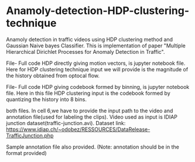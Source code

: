 # Anamoly-detection-HDP-clustering-technique
Anamoly detection in traffic videos using HDP clustering method and Gaussian Naive bayes Classifier.
This is implementation of paper "Multiple Hierarchical Dirichlet Processes for Anomaly Detection in Traffic".

File- Full code HDP directly giving motion vectors, is jupyter notebook file. Here for HDP clustering technique input we will provide is the magnitude of the history obtained from optocal flow.

File- Full code HDP giving codebook formed by binning, is jupyter notebook file. Here in this file HDP clustering input is the codebook formed by quantizing the history into 8 bins.

both files. In cell 6,we have to provide the input path to the video and annotation file(used for labeling the clips).
Video used as input is IDIAP junction dataset(traffic-junction.avi).
Dataset link: https://www.idiap.ch/~odobez/RESSOURCES/DataRelease-TrafficJunction.php

Sample annotation file also provided. (Note: annotation should be in the format provided)

